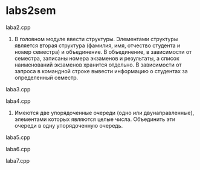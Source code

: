 # labs2sem
laba2.cpp
1. В головном модуле ввести структуры. Элементами структуры является вторая структура (фамилия, имя, отчество студента и номер семестра) и объединение. В объединение, в зависимости от семестра, записаны номера экзаменов и результаты, а список наименований экзаменов хранится отдельно. В зависимости от запроса в командной строке вывести информацию о студентах за определенный семестр.

laba3.cpp


laba4.cpp
1. Имеются две упорядоченные очереди (одно или двунаправленные), элементами которых являются целые числа. Объединить эти очереди в одну упорядоченную очередь.

laba5.cpp


laba6.cpp


laba7.cpp
